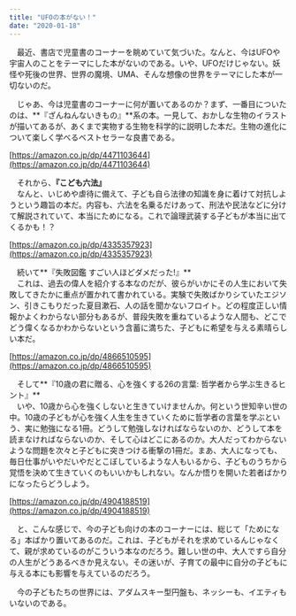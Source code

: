 ```yaml
---
title: "UFOの本がない！"
date: "2020-01-18"
---
```


　最近、書店で児童書のコーナーを眺めていて気づいた。なんと、今はUFOや宇宙人のことをテーマにした本がないのである。いや、UFOだけじゃない。妖怪や死後の世界、世界の魔境、UMA、そんな想像の世界をテーマにした本が一切ないのだ。

　じゃあ、今は児童書のコーナーに何が置いてあるのか？まず、一番目についたのは、**『ざんねんないきもの』**系の本。一見して、おかしな生物のイラストが描いてあるが、あくまで実物する生物を科学的に説明した本だ。生物の進化について楽しく学べるベストセラーな良書である。

[https://amazon.co.jp/dp/4471103644](https://amazon.co.jp/dp/4471103644)

　それから、**『こども六法』**  
　なんと、いじめや虐待に備えて、子ども自ら法律の知識を身に着けて対抗しようという趣旨の本だ。内容も、六法を名乗るだけあって、刑法や民法などに分けて解説されていて、本当にためになる。これで論理武装する子どもが本当に出てくるかも！？

[https://amazon.co.jp/dp/4335357923](https://amazon.co.jp/dp/4335357923)

　続いて**『失敗図鑑 すごい人ほどダメだった!』**  
　これは、過去の偉人を紹介する本なのだが、彼らがいかにその人生において失敗してきたかに重点が置かれて書かれている。実験で失敗ばかりシていたエジソン、引きこもりだった夏目漱石、人の話を聞かないフロイト。どの程度正しい情報かよくわからない部分もあるが、普段失敗を重ねているような人間も、どこでどう偉くなるかわからないという含蓄に満ちた、子どもに希望を与える素晴らしい本だ。

[https://amazon.co.jp/dp/4866510595](https://amazon.co.jp/dp/4866510595)

　そして**『10歳の君に贈る、心を強くする26の言葉: 哲学者から学ぶ生きるヒント』**  
　いや、10歳から心を強くしないと生きていけませんか。何という世知辛い世の中。10歳の子どもが心を強く人生を生きていくために哲学者の言葉を学ぶという、実に勉強になる1冊。どうして勉強しなければならないのか、どうして本を読まなければならないのか、そして心はどこにあるのか。大人だってわからないような問題を次々と子どもに突きつける衝撃の1冊だ。まあ、大人になっても、毎日仕事がいやだいやだとこぼしているような人もいるから、子どものうちから覚悟を決めて生きていくのもいいかもしれない。なんか悟りを開いた若者ばかりになったらどうしよう。

[https://amazon.co.jp/dp/4904188519](https://amazon.co.jp/dp/4904188519)

　と、こんな感じで、今の子ども向けの本のコーナーには、総じて「ためになる」本ばかり置いてあるのだ。これは、子どもがそれを求めているんじゃなくて、親が求めているのがこういう本なのだろう。難しい世の中、大人ですら自分の人生がどうあるべきか見えない。その迷いが、子育ての最中に自分の子どもに与える本にも影響を与えているのだろう。

　今の子どもたちの世界には、アダムスキー型円盤も、ネッシーも、イエティもいないのである。
